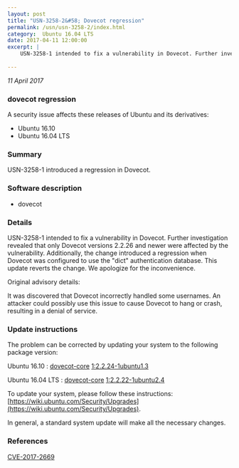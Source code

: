 ```yaml
---
layout: post
title: "USN-3258-2&#58; Dovecot regression"
permalink: /usn/usn-3258-2/index.html
category:  Ubuntu 16.04 LTS
date: 2017-04-11 12:00:00
excerpt: |
    USN-3258-1 intended to fix a vulnerability in Dovecot. Further investigation revealed that only Dovecot versions 2.2.26 and newer were affected by the vulnerability. Additionally, the change introduced a regression when Dovecot was configured to use the &quot;dict&quot; authentication database. This update reverts the change. We apologize for the inconvenience.
    
--- 
```

 
 

*11 April 2017*

### dovecot regression

A security issue affects these releases of Ubuntu and its derivatives:

* Ubuntu 16.10
* Ubuntu 16.04 LTS

### Summary

USN-3258-1 introduced a regression in Dovecot. 

### Software description

* dovecot 

### Details

USN-3258-1 intended to fix a vulnerability in Dovecot. Further investigation revealed that only Dovecot versions 2.2.26 and newer were affected by the vulnerability. Additionally, the change introduced a regression when Dovecot was configured to use the &quot;dict&quot; authentication database. This update reverts the change. We apologize for the inconvenience.

Original advisory details:

 It was discovered that Dovecot incorrectly handled some usernames. An attacker could possibly use this issue to cause Dovecot to hang or crash, resulting in a denial of service. 

### Update instructions

The problem can be corrected by updating your system to the following package version:

Ubuntu 16.10
 : [dovecot-core](https://launchpad.net/ubuntu/+source/dovecot) <span> [1:2.2.24-1ubuntu1.3](https://launchpad.net/ubuntu/+source/dovecot/1:2.2.24-1ubuntu1.3) </span> 

Ubuntu 16.04 LTS
 : [dovecot-core](https://launchpad.net/ubuntu/+source/dovecot) <span> [1:2.2.22-1ubuntu2.4](https://launchpad.net/ubuntu/+source/dovecot/1:2.2.22-1ubuntu2.4) </span> 

To update your system, please follow these instructions: [https://wiki.ubuntu.com/Security/Upgrades](https://wiki.ubuntu.com/Security/Upgrades).

In general, a standard system update will make all the necessary changes. 

### References

 
 [CVE-2017-2669](http://people.ubuntu.com/~ubuntu-security/cve/CVE-2017-2669)
 

